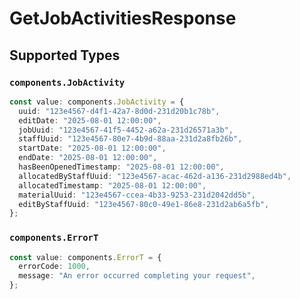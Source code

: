 # GetJobActivitiesResponse


## Supported Types

### `components.JobActivity`

```typescript
const value: components.JobActivity = {
  uuid: "123e4567-d4f1-42a7-8d0d-231d20b1c78b",
  editDate: "2025-08-01 12:00:00",
  jobUuid: "123e4567-41f5-4452-a62a-231d26571a3b",
  staffUuid: "123e4567-80e7-4b9d-88aa-231d2a8fb26b",
  startDate: "2025-08-01 12:00:00",
  endDate: "2025-08-01 12:00:00",
  hasBeenOpenedTimestamp: "2025-08-01 12:00:00",
  allocatedByStaffUuid: "123e4567-acac-462d-a136-231d2988ed4b",
  allocatedTimestamp: "2025-08-01 12:00:00",
  materialUuid: "123e4567-ccea-4b33-9253-231d2042dd5b",
  editByStaffUuid: "123e4567-80c0-49e1-86e8-231d2ab6a5fb",
};
```

### `components.ErrorT`

```typescript
const value: components.ErrorT = {
  errorCode: 1000,
  message: "An error occurred completing your request",
};
```


